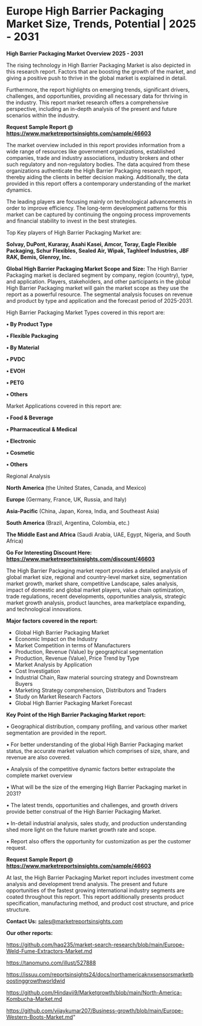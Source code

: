 # Europe High Barrier Packaging Market Size, Trends, Potential | 2025 - 2031

<Strong> High Barrier Packaging Market Overview 2025 - 2031</strong>

The rising technology in High Barrier Packaging Market is also depicted in this research report. Factors that are boosting the growth of the market, and giving a positive push to thrive in the global market is explained in detail.

Furthermore, the report highlights on emerging trends, significant drivers, challenges, and opportunities, providing all necessary data for thriving in the industry. This report market research offers a comprehensive perspective, including an in-depth analysis of the present and future scenarios within the industry.

<strong>Request Sample Report @ <a href=https://www.marketreportsinsights.com/sample/46603>https://www.marketreportsinsights.com/sample/46603</a></strong>

The market overview included in this report provides information from a wide range of resources like government organizations, established companies, trade and industry associations, industry brokers and other such regulatory and non-regulatory bodies. The data acquired from these organizations authenticate the High Barrier Packaging research report, thereby aiding the clients in better decision making. Additionally, the data provided in this report offers a contemporary understanding of the market dynamics.

The leading players are focusing mainly on technological advancements in order to improve efficiency. The long-term development patterns for this market can be captured by continuing the ongoing process improvements and financial stability to invest in the best strategies.

Top Key players of High Barrier Packaging Market are:

<strong>Solvay, DuPont, Kuraray, Asahi Kasei, Amcor, Toray, Eagle Flexible Packaging, Schur Flexibles, Sealed Air, Wipak, Taghleef Industries, JBF RAK, Bemis, Glenroy, Inc.</strong>

<strong><b>Global High Barrier Packaging Market Scope and Size:</b></strong>
The High Barrier Packaging market is declared segment by company, region (country), type, and application. Players, stakeholders, and other participants in the global High Barrier Packaging market will gain the market scope as they use the report as a powerful resource. The segmental analysis focuses on revenue and product by type and application and the forecast period of 2025-2031.

High Barrier Packaging Market Types covered in this report are:

<strong>•  By Product Type

•  Flexible Packaging

•  By Material

•  PVDC

•  EVOH

•  PETG

•  Others</strong>

Market Applications covered in this report are:

<strong>•  Food & Beverage

•  Pharmaceutical & Medical

•  Electronic

•  Cosmetic

•  Others</strong> 

Regional Analysis

<strong>North America</strong> (the United States, Canada, and Mexico)

<strong>Europe</strong> (Germany, France, UK, Russia, and Italy)

<strong>Asia-Pacific</strong> (China, Japan, Korea, India, and Southeast Asia)

<strong>South America</strong> (Brazil, Argentina, Colombia, etc.)

<strong>The Middle East and Africa</strong> (Saudi Arabia, UAE, Egypt, Nigeria, and South Africa)

<strong>Go For Interesting Discount Here: <a href=https://www.marketreportsinsights.com/discount/46603>https://www.marketreportsinsights.com/discount/46603</a></strong>

The High Barrier Packaging market report provides a detailed analysis of global market size, regional and country-level market size, segmentation market growth, market share, competitive Landscape, sales analysis, impact of domestic and global market players, value chain optimization, trade regulations, recent developments, opportunities analysis, strategic market growth analysis, product launches, area marketplace expanding, and technological innovations.

<strong><b>Major factors covered in the report:</b></strong>
<ul>
  <li>Global High Barrier Packaging Market </li>
  <li>Economic Impact on the Industry</li>
  <li>Market Competition in terms of Manufacturers</li>
  <li>Production, Revenue (Value) by geographical segmentation</li>
  <li>Production, Revenue (Value), Price Trend by Type</li>
  <li>Market Analysis by Application</li>
  <li>Cost Investigation</li>
  <li>Industrial Chain, Raw material sourcing strategy and Downstream Buyers</li>
  <li>Marketing Strategy comprehension, Distributors and Traders</li>
  <li>Study on Market Research Factors</li>
  <li>Global High Barrier Packaging Market Forecast</li>
</ul>

<strong><b>Key Point of the High Barrier Packaging Market report:</b></strong>

• Geographical distribution, company profiling, and various other market segmentation are provided in the report.

• For better understanding of the global High Barrier Packaging market status, the accurate market valuation which comprises of size, share, and revenue are also covered.

• Analysis of the competitive dynamic factors better extrapolate the complete market overview

• What will be the size of the emerging High Barrier Packaging market in 2031?

• The latest trends, opportunities and challenges, and growth drivers provide better construal of the High Barrier Packaging Market.

• In-detail industrial analysis, sales study, and production understanding shed more light on the future market growth rate and scope.

• Report also offers the opportunity for customization as per the customer request.

<strong>Request Sample Report @ <a href=https://www.marketreportsinsights.com/sample/46603>https://www.marketreportsinsights.com/sample/46603</a></strong>

At last, the High Barrier Packaging Market report includes investment come analysis and development trend analysis. The present and future opportunities of the fastest growing international industry segments are coated throughout this report. This report additionally presents product specification, manufacturing method, and product cost structure, and price structure.

<strong>Contact Us:</strong>
sales@marketreportsinsights.com

<strong>Our other reports:</strong>

<a href=https://github.com/haq235/market-search-research/blob/main/Europe-Weld-Fume-Extractors-Market.md>https://github.com/haq235/market-search-research/blob/main/Europe-Weld-Fume-Extractors-Market.md</a>

<a href=https://tanomuno.com/illust/527888>https://tanomuno.com/illust/527888</a>

<a href=https://issuu.com/reportsinsights24/docs/northamericaknxsensorsmarketboostinggrowthworldwid>https://issuu.com/reportsinsights24/docs/northamericaknxsensorsmarketboostinggrowthworldwid</a>

<a href=https://github.com/Hindavii9/Marketgrowth/blob/main/North-America-Kombucha-Market.md>https://github.com/Hindavii9/Marketgrowth/blob/main/North-America-Kombucha-Market.md</a>

<a href=https://github.com/vijaykumar207/Business-growth/blob/main/Europe-Western-Boots-Market.md>https://github.com/vijaykumar207/Business-growth/blob/main/Europe-Western-Boots-Market.md</a>"
